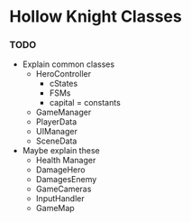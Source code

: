 ﻿---
nav_order: 11
---
# Hollow Knight Classes

### TODO
- Explain common classes
  - HeroController
    - cStates
    - FSMs
    - capital = constants
  - GameManager
  - PlayerData
  - UIManager
  - SceneData
- Maybe explain these
  - Health Manager
  - DamageHero
  - DamagesEnemy
  - GameCameras
  - InputHandler
  - GameMap
